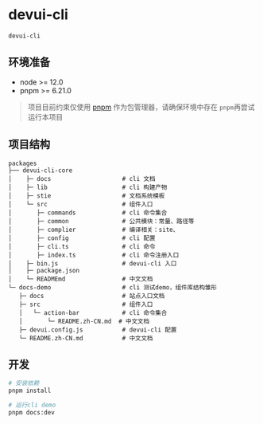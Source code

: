 # devui-cli

`devui-cli`

## 环境准备

- node >= 12.0
- pnpm >= 6.21.0

> 项目目前约束仅使用 [pnpm](https://pnpm.io/zh/) 作为包管理器，请确保环境中存在 `pnpm`再尝试运行本项目

## 项目结构

```
packages
├── devui-cli-core
│    ├─ docs                    # cli 文档
│    ├─ lib                     # cli 构建产物
│    ├─ stie                    # 文档系统模板
│    └─ src                     # 组件入口
│       ├─ commands             # cli 命令集合
│       ├─ common               # 公共模块：常量、路径等
│       ├─ complier             # 编译相关：site、
│       ├─ config               # cli 配置
│       ├─ cli.ts               # cli 命令
│       ├─ index.ts             # cli 命令注册入口
│    ├─ bin.js                  # devui-cli 入口
│    ├─ package.json        
│    └─ READMEmd                # 中文文档
└─ docs-demo                    # cli 测试demo，组件库结构雏形
   ├─ docs                      # 站点入口文档
   ├─ src                       # 组件入口
   │   └─ action-bar            # cli 命令集合
   │       └─ README.zh-CN.md  # 中文文档
   ├─ devui.config.js           # devui-cli 配置
   └─ README.zh-CN.md           # 中文文档
```

## 开发

```bash
# 安装依赖
pnpm install

# 运行cli demo
pnpm docs:dev 
```
